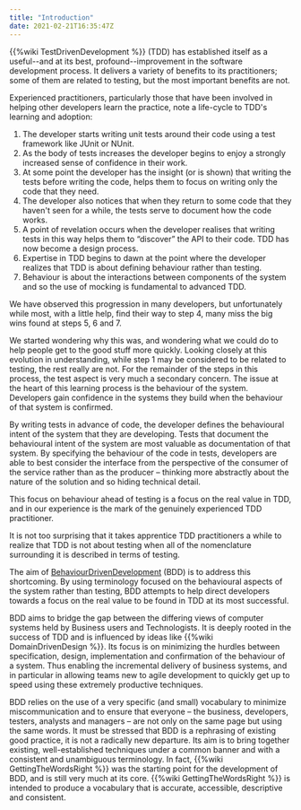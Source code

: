 ```yaml
---
title: "Introduction"
date: 2021-02-21T16:35:47Z
---
```


{{%wiki TestDrivenDevelopment %}} (TDD) has established itself as a useful--and at its best, profound--improvement in the software development process. It delivers a variety of benefits to its practitioners; some of them are related to testing, but the most important benefits are not.

Experienced practitioners, particularly those that have been involved in helping other developers learn the practice, note a life-cycle to TDD's learning and adoption:

1. The developer starts writing unit tests around their code using a test framework like JUnit or NUnit.
1. As the body of tests increases the developer begins to enjoy a strongly increased sense of confidence in their work.
1. At some point the developer has the insight (or is shown) that writing the tests before writing the code, helps them to focus on writing only the code that they need.
1. The developer also notices that when they return to some code that they haven't seen for a while, the tests serve to document how the code works.
1. A point of revelation occurs when the developer realises that writing tests in this way helps them to “discover” the API to their code. TDD has now become a design process.
1. Expertise in TDD begins to dawn at the point where the developer realizes that TDD is about defining behaviour rather than testing.
1. Behaviour is about the interactions between components of the system and so the use of mocking is fundamental to advanced TDD. 

We have observed this progression in many developers, but unfortunately while most, with a little help, find their way to step 4, many miss the big wins found at steps 5, 6 and 7.

We started wondering why this was, and wondering what we could do to help people get to the good stuff more quickly. Looking closely at this evolution in understanding, while step 1 may be considered to be related to testing, the rest really are not. For the remainder of the steps in this process, the test aspect is very much a secondary concern. The issue at the heart of this learning process is the behaviour of the system. Developers gain confidence in the systems they build when the behaviour of that system is confirmed.

By writing tests in advance of code, the developer defines the behavioural intent of the system that they are developing. Tests that document the behavioural intent of the system are most valuable as documentation of that system. By specifying the behaviour of the code in tests, developers are able to best consider the interface from the perspective of the consumer of the service rather than as the producer – thinking more abstractly about the nature of the solution and so hiding technical detail.

This focus on behaviour ahead of testing is a focus on the real value in TDD, and in our experience is the mark of the genuinely experienced TDD practitioner.

It is not too surprising that it takes apprentice TDD practitioners a while to realize that TDD is not about testing when all of the nomenclature surrounding it is described in terms of testing.

The aim of [BehaviourDrivenDevelopment](/) (BDD) is to address this shortcoming. By using terminology focused on the behavioural aspects of the system rather than testing, BDD attempts to help direct developers towards a focus on the real value to be found in TDD at its most successful.

BDD aims to bridge the gap between the differing views of computer systems held by Business users and Technologists. It is deeply rooted in the success of TDD and is influenced by ideas like {{%wiki DomainDrivenDesign %}}. Its focus is on minimizing the hurdles between specification, design, implementation and confirmation of the behaviour of a system. Thus enabling the incremental delivery of business systems, and in particular in allowing teams new to agile development to quickly get up to speed using these extremely productive techniques.

BDD relies on the use of a very specific (and small) vocabulary to minimize miscommunication and to ensure that everyone – the business, developers, testers, analysts and managers – are not only on the same page but using the same words. It must be stressed that BDD is a rephrasing of existing good practice, it is not a radically new departure. Its aim is to bring together existing, well-established techniques under a common banner and with a consistent and unambiguous terminology. In fact, {{%wiki GettingTheWordsRight %}} was the starting point for the development of BDD, and is still very much at its core. {{%wiki GettingTheWordsRight %}} is intended to produce a vocabulary that is accurate, accessible, descriptive and consistent.
